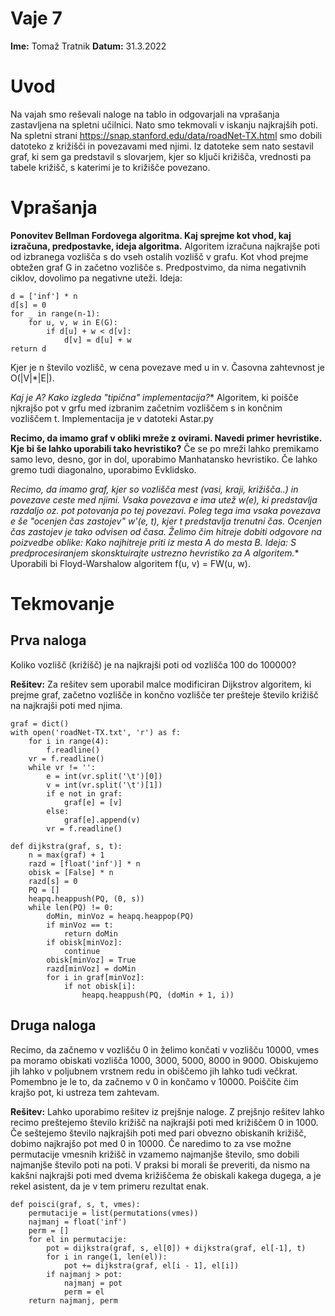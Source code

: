 # Vaje 7

**Ime:** Tomaž Tratnik
**Datum:** 31.3.2022

# Uvod
Na vajah smo reševali naloge na tablo in odgovarjali na vprašanja zastavljena na spletni učilnici. Nato smo tekmovali v iskanju najkrajših poti. Na spletni strani https://snap.stanford.edu/data/roadNet-TX.html smo dobili datoteko z križišči in povezavami med njimi. Iz datoteke sem nato sestavil graf, ki sem ga predstavil s slovarjem, kjer so ključi križišča, vrednosti pa tabele križišč, s katerimi je to križišče povezano.

# Vprašanja

**Ponovitev Bellman Fordovega algoritma. Kaj sprejme kot vhod, kaj izračuna, predpostavke, ideja algoritma.**
Algoritem izračuna najkrajše poti od izbranega vozlišča s do vseh ostalih vozlišč v grafu. Kot vhod prejme obtežen graf G in začetno vozlišče s. Predpostvimo, da nima negativnih ciklov, dovolimo pa negativne uteži.
Ideja:
```
d = ['inf'] * n
d[s] = 0
for _ in range(n-1):
    for u, v, w in E(G):
        if d[u] + w < d[v]:
            d[v] = d[u] + w
return d
```
Kjer je n število vozlišč, w cena povezave med u in v. Časovna zahtevnost je O(|V|*|E|).

**Kaj je A*? Kako izgleda "tipična" implementacija?**
Algoritem, ki poišče njkrajšo pot v grfu med izbranim začetnim vozliščem s in končnim vozliščem t.
Implementacija je v datoteki Astar.py

**Recimo, da imamo graf v obliki mreže z ovirami. Navedi primer hevristike. Kje bi še lahko uporabili tako hevristiko?**
Če se po mreži lahko premikamo samo levo, desno, gor in dol, uporabimo Manhatansko hevristiko. Če lahko gremo tudi diagonalno, uporabimo Evklidsko.

**Recimo, da imamo graf, kjer so vozlišča mest (vasi, kraji, križišča..) in povezave ceste med njimi. Vsaka povezava e ima utež w(e), ki predstavlja razdaljo oz. pot potovanja po tej povezavi. Poleg tega ima vsaka povezava e še "ocenjen čas zastojev" w'(e, t), kjer t predstavlja trenutni čas. Ocenjen čas zastojev je tako odvisen od časa. Želimo čim hitreje dobiti odgovore na poizvedbe oblike: Kako najhitreje priti iz mesta A do mesta B. Ideja: S predprocesiranjem skonsktuirajte ustrezno hevristiko za A* algoritem.**
Uporabili bi Floyd-Warshalow algoritem f(u, v) = FW(u, w).

# Tekmovanje
## Prva naloga
Koliko vozlišč (križišč) je na najkrajši poti od vozlišča 100 do 100000?

**Rešitev:**
Za rešitev sem uporabil malce modificiran Dijkstrov algoritem, ki prejme graf, začetno vozlišče in končno vozlišče ter prešteje število križišč na najkrajši poti med njima.

```
graf = dict()
with open('roadNet-TX.txt', 'r') as f:
    for i in range(4):
        f.readline()
    vr = f.readline()
    while vr != '':
        e = int(vr.split('\t')[0])
        v = int(vr.split('\t')[1])
        if e not in graf:
            graf[e] = [v]
        else:
            graf[e].append(v)
        vr = f.readline()

def dijkstra(graf, s, t):
    n = max(graf) + 1
    razd = [float('inf')] * n
    obisk = [False] * n
    razd[s] = 0
    PQ = []
    heapq.heappush(PQ, (0, s))
    while len(PQ) != 0:
        doMin, minVoz = heapq.heappop(PQ)
        if minVoz == t:
            return doMin
        if obisk[minVoz]:
            continue
        obisk[minVoz] = True
        razd[minVoz] = doMin
        for i in graf[minVoz]:
            if not obisk[i]:
                heapq.heappush(PQ, (doMin + 1, i))
```

## Druga naloga

Recimo, da začnemo v vozlišču 0 in želimo končati v vozlišču 10000, vmes pa moramo obiskati vozlišča 1000, 3000, 5000, 8000 in 9000. Obiskujemo jih lahko v poljubnem vrstnem redu in obiščemo jih lahko tudi večkrat. Pomembno je le to, da začnemo v 0 in končamo v 10000. Poiščite čim krajšo pot, ki ustreza tem zahtevam.

**Rešitev:**
Lahko uporabimo rešitev iz prejšnje naloge. Z prejšnjo rešitev lahko recimo preštejemo število križišč na najkrajši poti med križiščem 0 in 1000. Če seštejemo število najkrajših poti med pari obvezno obiskanih križišč, dobimo najkrajšo pot med 0 in 10000. Če naredimo to za vse možne permutacije vmesnih križišč in vzamemo najmanjše število, smo dobili najmanjše število poti na poti. V praksi bi morali še preveriti, da nismo na kakšni najkrajši poti med dvema križiščema že obiskali kakega dugega, a je rekel asistent, da je v tem primeru rezultat enak.

```
def poisci(graf, s, t, vmes):
    permutacije = list(permutations(vmes))
    najmanj = float('inf')
    perm = []
    for el in permutacije:
        pot = dijkstra(graf, s, el[0]) + dijkstra(graf, el[-1], t)
        for i in range(1, len(el)):
            pot += dijkstra(graf, el[i - 1], el[i])
        if najmanj > pot:
            najmanj = pot
            perm = el
    return najmanj, perm
```
